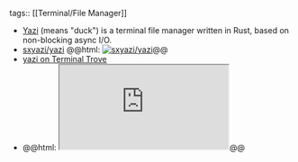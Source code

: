 tags:: [[Terminal/File Manager]]

- [Yazi](https://yazi-rs.github.io/) (means "duck") is a terminal file manager written in Rust, based on non-blocking async I/O.
- [sxyazi/yazi](https://github.com/sxyazi/yazi)
  @@html: <a href="https://github.com/sxyazi/yazi/"><img src="https://github-readme-stats-astronomer.vercel.app/api/pin/?username=sxyazi&repo=yazi&theme=tokyonight" alt="sxyazi/yazi"/></a>@@
- [yazi on Terminal Trove](https://terminaltrove.com/yazi/)
- @@html: <iframe src="https://terminaltrove.com/yazi/" class="browser-tab"></iframe>@@